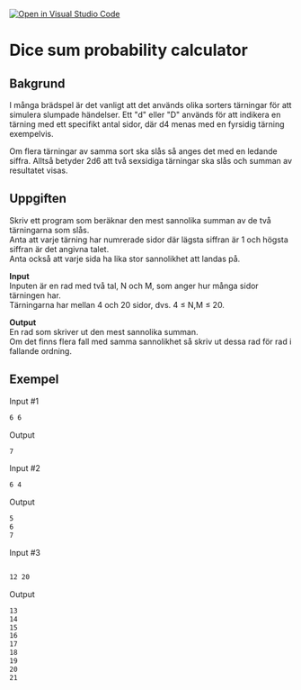[![Open in Visual Studio Code](https://classroom.github.com/assets/open-in-vscode-2e0aaae1b6195c2367325f4f02e2d04e9abb55f0b24a779b69b11b9e10269abc.svg)](https://classroom.github.com/online_ide?assignment_repo_id=15583612&assignment_repo_type=AssignmentRepo)
# Dice sum probability calculator

## Bakgrund

I många brädspel är det vanligt att det används olika sorters tärningar för att simulera slumpade händelser. Ett "d" eller "D" används för att indikera en tärning med ett specifikt antal sidor, där d4 menas med en fyrsidig tärning exempelvis.

Om flera tärningar av samma sort ska slås så anges det med en ledande siffra. Alltså betyder 2d6 att två sexsidiga tärningar ska slås och summan av resultatet visas.

## Uppgiften

Skriv ett program som beräknar den mest sannolika summan av de två tärningarna som slås.  
Anta att varje tärning har numrerade sidor där lägsta siffran är 1 och högsta siffran är det angivna talet.  
Anta också att varje sida ha lika stor sannolikhet att landas på.

**Input**  
Inputen är en rad med två tal, N och M, som anger hur många sidor tärningen har.  
Tärningarna har mellan 4 och 20 sidor, dvs. 4 $\leq$ N,M $\leq$ 20.

**Output**  
En rad som skriver ut den mest sannolika summan.  
Om det finns flera fall med samma sannolikhet så skriv ut dessa rad för rad i fallande ordning.

## Exempel

Input #1

```cmd
6 6
```

Output

```cmd
7
```

Input #2

```cmd
6 4
```

Output

```cmd
5 
6
7
```

Input #3

```cmd

12 20
```

Output

```cmd
13
14
15
16
17
18
19
20
21
```
